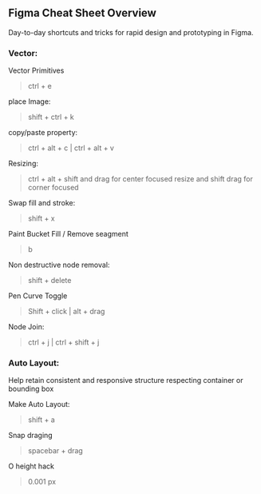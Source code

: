 ## Figma Cheat Sheet Overview

Day-to-day shortcuts and tricks for rapid design and prototyping in Figma.

### Vector:

Vector Primitives
> ctrl + e

place Image:
> shift + ctrl + k

copy/paste property:
> ctrl + alt + c | ctrl + alt + v

Resizing:
> ctrl + alt + shift and drag for center focused resize and shift drag for corner focused

Swap fill and stroke:
> shift + x

Paint Bucket Fill / Remove seagment
> b

Non destructive node removal:
> shift + delete

Pen Curve Toggle
> Shift + click | alt + drag

Node Join:
> ctrl + j | ctrl + shift + j

### Auto Layout:
Help retain consistent and responsive structure respecting container or bounding box

Make Auto Layout:
> shift + a

Snap draging
> spacebar + drag

O height hack
> 0.001 px

